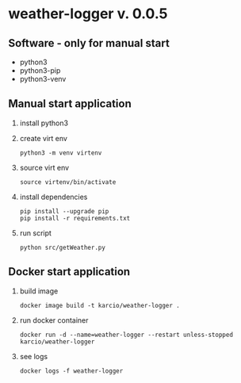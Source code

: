 # weather-logger v. 0.0.5

## Software - only for manual start

- python3
- python3-pip
- python3-venv

## Manual start application

1. install python3

2. create virt env

   ```
   python3 -m venv virtenv
   ```

3. source virt env

   ```
   source virtenv/bin/activate
   ```

4. install dependencies

   ```
   pip install --upgrade pip
   pip install -r requirements.txt
   ```

5. run script

   ```
   python src/getWeather.py
   ```

## Docker start application

1. build image

   ```
   docker image build -t karcio/weather-logger .

   ```

2. run docker container

   ```
   docker run -d --name=weather-logger --restart unless-stopped karcio/weather-logger
   ```

3. see logs

   ```
   docker logs -f weather-logger
   ```

